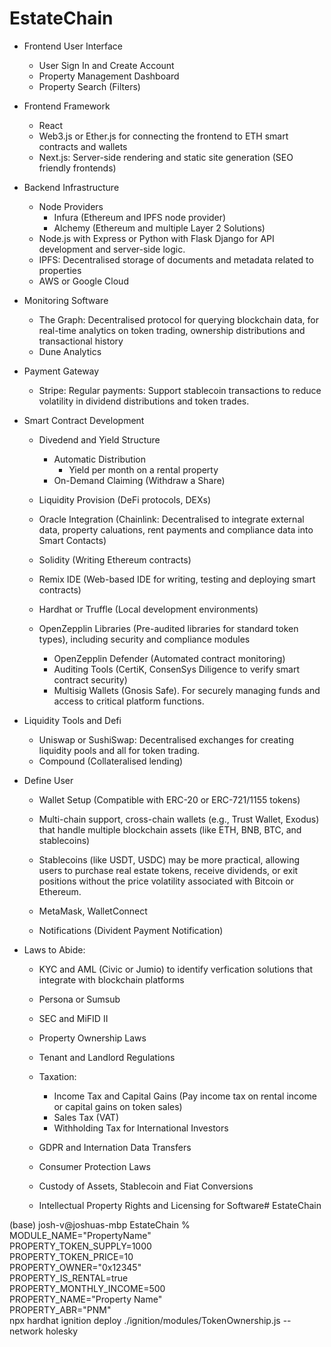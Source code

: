 # EstateChain

- Frontend User Interface 
    - User Sign In and Create Account 
    - Property Management Dashboard
    - Property Search (Filters)

 - Frontend Framework 
    - React
    - Web3.js or Ether.js for connecting the frontend to ETH smart contracts and wallets
    - Next.js: Server-side rendering and static site generation (SEO friendly frontends)

- Backend Infrastructure
    - Node Providers 
        - Infura (Ethereum and IPFS node provider)
        - Alchemy (Ethereum and multiple Layer 2 Solutions)
    - Node.js with Express or Python with Flask Django for API development and server-side logic.
    - IPFS: Decentralised storage of documents and metadata related to properties 
    - AWS or Google Cloud 

- Monitoring Software
    - The Graph: Decentralised protocol for querying blockchain data, for real-time analytics on token trading, ownership distributions and transactional history
    - Dune Analytics

- Payment Gateway
    - Stripe: Regular payments:  Support stablecoin transactions to reduce volatility in dividend distributions and token trades.

- Smart Contract Development
    - Divedend and Yield Structure
        - Automatic Distribution 
            - Yield per month on a rental property
        - On-Demand Claiming (Withdraw a Share)
    - Liquidity Provision (DeFi protocols, DEXs)

    - Oracle Integration (Chainlink: Decentralised to integrate external data, property caluations, rent payments and compliance data into Smart Contacts)

    - Solidity (Writing Ethereum contracts)
    - Remix IDE (Web-based IDE for writing, testing and deploying smart contracts)
    - Hardhat or Truffle (Local development environments)

    - OpenZepplin Libraries (Pre-audited libraries for standard token types), including security and compliance modules
        - OpenZepplin Defender (Automated contract monitoring)
        - Auditing Tools (CertiK, ConsenSys Diligence to verify smart contract security)
        - Multisig Wallets (Gnosis Safe). For securely managing funds and access to critical platform functions.

- Liquidity Tools and Defi
    - Uniswap or SushiSwap: Decentralised exchanges for creating liquidity pools and all for token trading.
    - Compound (Collateralised lending) 

- Define User 
    - Wallet Setup (Compatible with ERC-20 or ERC-721/1155 tokens)
    - Multi-chain support, cross-chain wallets (e.g., Trust Wallet, Exodus) that handle multiple blockchain assets (like ETH, BNB, BTC, and stablecoins)
    - Stablecoins (like USDT, USDC) may be more practical, allowing users to purchase real estate tokens, receive dividends, or exit positions without the price volatility associated with Bitcoin or Ethereum.
    - MetaMask, WalletConnect

    - Notifications (Divident Payment Notification)

- Laws to Abide:
    - KYC and AML (Civic or Jumio) to identify verfication solutions that integrate with blockchain platforms
    - Persona or Sumsub

    - SEC and MiFID II
    - Property Ownership Laws
    - Tenant and Landlord Regulations

    - Taxation:
        - Income Tax and Capital Gains (Pay income tax on rental income or capital gains on token sales)
        - Sales Tax (VAT)
        - Withholding Tax for International Investors

    - GDPR and Internation Data Transfers
    - Consumer Protection Laws
    - Custody of Assets, Stablecoin and Fiat Conversions
    - Intellectual Property Rights and Licensing for Software# EstateChain


(base) josh-v@joshuas-mbp EstateChain % MODULE_NAME="PropertyName" \
PROPERTY_TOKEN_SUPPLY=1000 \
PROPERTY_TOKEN_PRICE=10 \
PROPERTY_OWNER="0x12345" \
PROPERTY_IS_RENTAL=true \
PROPERTY_MONTHLY_INCOME=500 \
PROPERTY_NAME="Property Name" \
PROPERTY_ABR="PNM" \
npx hardhat ignition deploy ./ignition/modules/TokenOwnership.js --network holesky